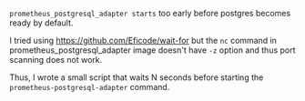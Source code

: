 `prometheus_postgresql_adapter starts` too early before postgres becomes ready by default.

I tried using https://github.com/Eficode/wait-for but the `nc` command in prometheus_postgresql_adapter image doesn't have `-z` option and thus port scanning does not work.

Thus, I wrote a small script that waits N seconds before starting the `prometheus-postgresql-adapter` command.

